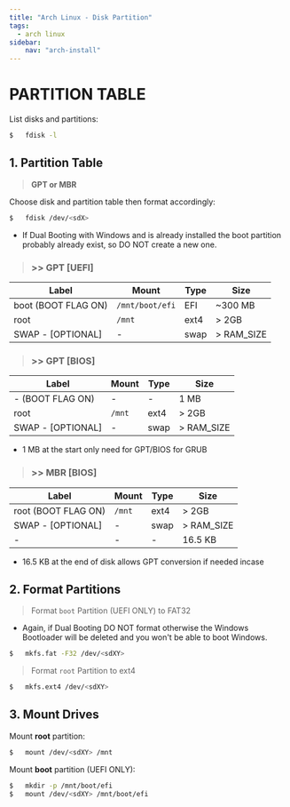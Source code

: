 ```yaml
---
title: "Arch Linux - Disk Partition"
tags:
  - arch linux
sidebar:
    nav: "arch-install"
---
```


# PARTITION TABLE

List disks and partitions:
```sh
$   fdisk -l
```

## 1. Partition Table

> __GPT or MBR__

Choose disk and partition table then format accordingly:
```sh
$   fdisk /dev/<sdX>
```

* If Dual Booting with Windows and is already installed the boot partition probably already exist, so DO NOT create a new one.

> ### >> GPT [UEFI]

|Label|Mount|Type|Size|
|---|---|---|---|
|boot (BOOT FLAG ON)|`/mnt/boot/efi`|EFI|~300 MB|
|root|`/mnt`|ext4|> 2GB|
|SWAP - [OPTIONAL]|-|swap|> RAM_SIZE|

> ### >> GPT [BIOS]

|Label|Mount|Type|Size|
|---|---|---|---|
|- (BOOT FLAG ON)|-|-|1 MB|
|root|`/mnt`|ext4|> 2GB|
|SWAP - [OPTIONAL]|-|swap|> RAM_SIZE|

* 1 MB at the start only need for GPT/BIOS for GRUB

> ### >> MBR [BIOS]

|Label|Mount|Type|Size|
|---|---|---|---|
|root (BOOT FLAG ON)|`/mnt`|ext4|> 2GB|
|SWAP - [OPTIONAL]|-|swap|> RAM_SIZE|
|-|-|-|16.5 KB|

* 16.5 KB at the end of disk allows GPT conversion if needed incase

## 2. Format Partitions

> Format `boot` Partition (UEFI ONLY) to FAT32

* Again, if Dual Booting DO NOT format otherwise the Windows Bootloader will be deleted and you won't be able to boot Windows.

```sh
$   mkfs.fat -F32 /dev/<sdXY>
```

> Format `root` Partition to ext4

```sh
$   mkfs.ext4 /dev/<sdXY>
```

## 3. Mount Drives

Mount __root__ partition:
```sh
$   mount /dev/<sdXY> /mnt
```

Mount __boot__ partition (UEFI ONLY):
```sh
$   mkdir -p /mnt/boot/efi
$   mount /dev/<sdXY> /mnt/boot/efi
```
